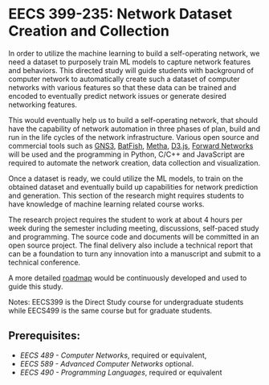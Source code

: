 # EECS 399-235: Network Dataset Creation and Collection

In order to utilize the machine learning to build a self-operating network, we need a dataset to purposely train ML models to capture network features and behaviors. 
This directed study will guide students with background of computer network to automatically create such a dataset of computer networks with various features so that these data can be trained and encoded to eventually predict network issues or generate desired networking features.  

This would eventually help us to build a self-operating network, that should have the capability of network automation in three phases of plan, build and run in the life cycles of the network infrastructure. 
Various open source and commercial tools such as [GNS3](http://www.gns3.com), [BatFish](https://batfish.org/), [Metha](https://www.usenix.org/conference/nsdi21/presentation/birkner), [D3.js](https://d3js.org/), [Forward Networks](https://www.forwardnetworks.com/) will be used and the programming in Python, C/C++ and JavaScript are required to automate the network creation, data collection and visualization.

Once a dataset is ready, we could utilize the ML models, to train on the obtained dataset and eventually build up capabilities for network prediction and generation.  This section of the research might requires students to have knowledge of machine learning related course works. 

The research project requires the student to work at about 4 hours per week during the semester including meeting, discussions, self-paced study and programming. The source code and documents will be committed in an open source project.  The final delivery also include a technical report that can be a foundation to turn any innovation into a manuscript and submit to a technical conference.  

A more detailed [roadmap](roadmap.md) would be continuously developed and used to guide this study.   

Notes: EECS399 is the Direct Study course for undergraduate students while EECS499 is the same course but for graduate students. 

## Prerequisites:  
  - *EECS 489 - Computer Networks*, required or equivalent, 
  - *EECS 589 - Advanced Computer Networks* optional.
  - *EECS 490 - Programming Languages*, required or equivalent